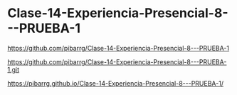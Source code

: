 # Clase-14-Experiencia-Presencial-8---PRUEBA-1
https://github.com/pibarrg/Clase-14-Experiencia-Presencial-8---PRUEBA-1

https://github.com/pibarrg/Clase-14-Experiencia-Presencial-8---PRUEBA-1.git

https://pibarrg.github.io/Clase-14-Experiencia-Presencial-8---PRUEBA-1/

